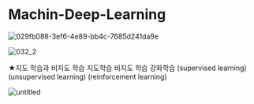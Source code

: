# Machin-Deep-Learning
![029fb088-3ef6-4e89-bb4c-7685d241da9e](https://user-images.githubusercontent.com/110071838/198441163-e2683330-8049-4755-9769-9e8e63c7c29f.jpg)



![032_2](https://user-images.githubusercontent.com/110071838/198439769-0eb76345-304d-49f7-9ef5-cf672a228db4.jpg)





★지도 학습과 비지도 학습
      지도학습                비지도 학습                강화학습
(supervised learning)  (unsupervised learning)  (reinforcement learning)


![untitled](https://user-images.githubusercontent.com/110071838/198443765-314b5e8d-6f84-407b-8188-13053c5bb470.png)

